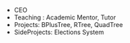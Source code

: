 - CEO
- Teaching : Academic Mentor, Tutor
- Projects: BPlusTree, RTree, QuadTree
- SideProjects: Elections System
